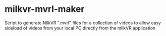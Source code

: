 # milkvr-mvrl-maker
Script to generate NilkVR ".mvrl" files for a collection of videos to allow easy sideload of videos from your local PC directly from the milkVR application
